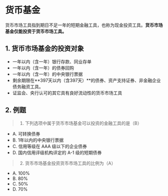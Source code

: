 # 货币基金

货币市场工具指到期日不足一年的短期金融工具，也称为现金投资工具。**货币市场基金仅能投资于货币市场工具。**

## 1. 货币市场基金的投资对象

- 一年以内（含一年）银行存款、同业存单
- 一年以内（含一年）的债券回购
- 一年以内（含一年）的中央银行票据
- 剩余期限在**397天以内（含397天）**的债券、资产支持证券、非金融企业债务融资工具。
- 证监会、央行认可的其它具有良好流动性的货币市场工具

## 2. 例题

> 1. 下列选项中属于货币市场基金可以投资的金融工具的是（B）

- A. 可转换债券
- B. 1年以内的中央银行票据
- C. 信用等级在 AAA 级以下的企业债券
- D. 国内信用评级机构评定的 A-1 级的短期债券

> 2. 货币市场基金投资货币市场工具的比例为（A）

- A. 100%
- B. 80%
- C. 50%
- D. 70%